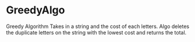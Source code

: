 # GreedyAlgo
Greedy Algorithm 
Takes in a string and the cost of each letters. 
Algo deletes the duplicate letters on the string with the lowest cost and returns the total.
